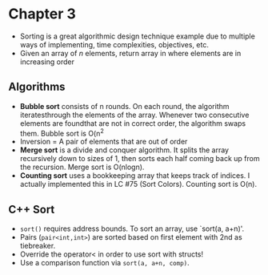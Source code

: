 Chapter 3
===
 * Sorting is a great algorithmic design technique example due to multiple ways of implementing, time complexities, objectives, etc.
 * Given an array of <i>n</i> elements, return array in where elements are in increasing order

Algorithms
---
 * <b>Bubble sort</b> consists of n rounds. On each round, the algorithm iteratesthrough the elements of the array. Whenever two consecutive elements are foundthat are not in correct order, the algorithm swaps them. Bubble sort is O(n<sup>2</sup>
 * Inversion = A pair of elements that are out of order
 * <b>Merge sort</b> is a divide and conquer algorithm. It splits the array recursively down to sizes of 1, then sorts each half coming back up from the recursion. Merge sort is O(nlogn).
 * <b>Counting sort</b> uses a bookkeeping array that keeps track of indices. I actually implemented this in LC #75 (Sort Colors). Counting sort is O(n).

C++ Sort
---
 * `sort()` requires address bounds. To sort an array, use `sort(a, a+n)'. 
 * Pairs (`pair<int,int>`) are sorted based on first element with 2nd as tiebreaker.
 * Override the operator< in order to use sort with structs!
 * Use a comparison function via `sort(a, a+n, comp)`.
 
